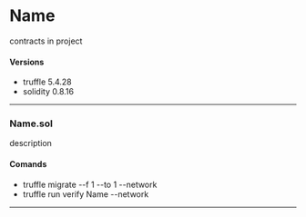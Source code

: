 # Name
contracts in project
#### Versions
- truffle 5.4.28
- solidity 0.8.16
___
### Name.sol
description
#### Comands
- truffle migrate --f 1 --to 1 --network <network>
- truffle run verify Name --network <network>
___
